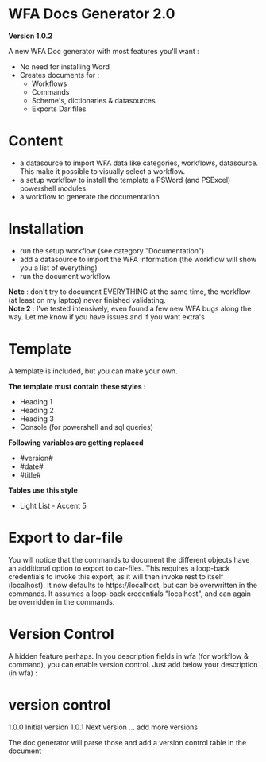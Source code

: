 # WFA Docs Generator 2.0

**Version 1.0.2**

A new WFA Doc generator with most features you'll want :

* No need for installing Word
* Creates documents for :
    * Workflows
    * Commands
    * Scheme's, dictionaries & datasources
    * Exports Dar files

# Content

* a datasource to import WFA data like categories, workflows, datasource.  This make it possible to visually select a workflow.
* a setup workflow to install the template a PSWord (and PSExcel) powershell modules
* a workflow to generate the documentation

# Installation

* run the setup workflow (see category "Documentation")
* add a datasource to import the WFA information (the workflow will show you a list of everything)
* run the document workflow

**Note** : don't try to document EVERYTHING at the same time, the workflow (at least on my laptop) never finished validating.  
**Note 2** : I've tested intensively, even found a few new WFA bugs along the way.  Let me know if you have issues and if you want extra's

# Template

A template is included, but you can make your own.

**The template must contain these styles :**
* Heading 1
* Heading 2
* Heading 3
* Console (for powershell and sql queries)

**Following variables are getting replaced**
* #version#
* #date#
* #title#

**Tables use this style**
* Light List - Accent 5

# Export to dar-file
You will notice that the commands to document the different objects have an additional option to export to dar-files.
This requires a loop-back credentials to invoke this export, as it will then invoke rest to itself (localhost).  It now defaults to https://localhost, but can be overwritten in the commands.  It assumes a loop-back credentials "localhost", and can again be overridden in the commands.

# Version Control
A hidden feature perhaps.  In you description fields in wfa (for workflow & command), you can enable version control.
Just add below your description (in wfa) :

   # version control
   1.0.0 Initial version
   1.0.1 Next version
   ... add more versions

The doc generator will parse those and add a version control table in the document